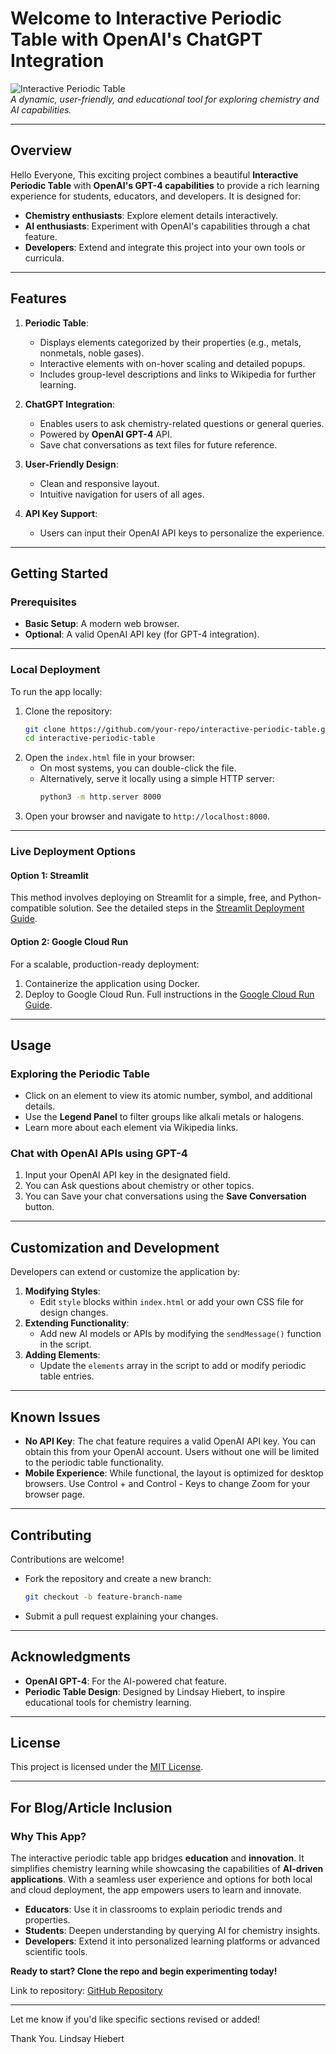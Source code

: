 # Welcome to Interactive Periodic Table with OpenAI's ChatGPT Integration

![Interactive Periodic Table](https://via.placeholder.com/1200x400.png?text=Interactive+Periodic+Table+App)  
*A dynamic, user-friendly, and educational tool for exploring chemistry and AI capabilities.*

---

## **Overview**
Hello Everyone,  This exciting project combines a beautiful **Interactive Periodic Table** with **OpenAI's GPT-4 capabilities** to provide a rich learning experience for students, educators, and developers. It is designed for:

- **Chemistry enthusiasts**: Explore element details interactively.
- **AI enthusiasts**: Experiment with OpenAI's capabilities through a chat feature.
- **Developers**: Extend and integrate this project into your own tools or curricula.

---

## **Features**
1. **Periodic Table**:
   - Displays elements categorized by their properties (e.g., metals, nonmetals, noble gases).
   - Interactive elements with on-hover scaling and detailed popups.
   - Includes group-level descriptions and links to Wikipedia for further learning.

2. **ChatGPT Integration**:
   - Enables users to ask chemistry-related questions or general queries.
   - Powered by **OpenAI GPT-4** API.
   - Save chat conversations as text files for future reference.

3. **User-Friendly Design**:
   - Clean and responsive layout.
   - Intuitive navigation for users of all ages.

4. **API Key Support**:
   - Users can input their OpenAI API keys to personalize the experience.

---

## **Getting Started**

### **Prerequisites**
- **Basic Setup**: A modern web browser.
- **Optional**: A valid OpenAI API key (for GPT-4 integration).

---

### **Local Deployment**
To run the app locally:
1. Clone the repository:
   ```bash
   git clone https://github.com/your-repo/interactive-periodic-table.git
   cd interactive-periodic-table
   ```
2. Open the `index.html` file in your browser:
   - On most systems, you can double-click the file.
   - Alternatively, serve it locally using a simple HTTP server:
     ```bash
     python3 -m http.server 8000
     ```
3. Open your browser and navigate to `http://localhost:8000`.

---

### **Live Deployment Options**

#### **Option 1: Streamlit**
This method involves deploying on Streamlit for a simple, free, and Python-compatible solution. See the detailed steps in the [Streamlit Deployment Guide](#streamlit-deployment-guide).

#### **Option 2: Google Cloud Run**
For a scalable, production-ready deployment:
1. Containerize the application using Docker.
2. Deploy to Google Cloud Run. Full instructions in the [Google Cloud Run Guide](#google-cloud-run-guide).

---

## **Usage**

### **Exploring the Periodic Table**
- Click on an element to view its atomic number, symbol, and additional details.
- Use the **Legend Panel** to filter groups like alkali metals or halogens.
- Learn more about each element via Wikipedia links.

### **Chat with OpenAI APIs using GPT-4**
1. Input your OpenAI API key in the designated field.
2. You can Ask questions about chemistry or other topics.
3. You can Save your chat conversations using the **Save Conversation** button.

---

## **Customization and Development**
Developers can extend or customize the application by:
1. **Modifying Styles**:
   - Edit `style` blocks within `index.html` or add your own CSS file for design changes.
2. **Extending Functionality**:
   - Add new AI models or APIs by modifying the `sendMessage()` function in the script.
3. **Adding Elements**:
   - Update the `elements` array in the script to add or modify periodic table entries.

---

## **Known Issues**
- **No API Key**: The chat feature requires a valid OpenAI API key. You can obtain this from your OpenAI account. Users without one will be limited to the periodic table functionality.
- **Mobile Experience**: While functional, the layout is optimized for desktop browsers.  Use Control + and Control - Keys to change Zoom for your browser page.

---

## **Contributing**
Contributions are welcome!  
- Fork the repository and create a new branch:
  ```bash
  git checkout -b feature-branch-name
  ```
- Submit a pull request explaining your changes.

---

## **Acknowledgments**
- **OpenAI GPT-4**: For the AI-powered chat feature.
- **Periodic Table Design**: Designed by Lindsay Hiebert, to inspire educational tools for chemistry learning.

---

## **License**
This project is licensed under the [MIT License](LICENSE).

---

## **For Blog/Article Inclusion**

### **Why This App?**
The interactive periodic table app bridges **education** and **innovation**. It simplifies chemistry learning while showcasing the capabilities of **AI-driven applications**. With a seamless user experience and options for both local and cloud deployment, the app empowers users to learn and innovate.

- **Educators**: Use it in classrooms to explain periodic trends and properties.
- **Students**: Deepen understanding by querying AI for chemistry insights.
- **Developers**: Extend it into personalized learning platforms or advanced scientific tools.

**Ready to start? Clone the repo and begin experimenting today!**  

Link to repository: [GitHub Repository](https://github.com/your-repo/interactive-periodic-table)

---

Let me know if you'd like specific sections revised or added!  

Thank You.  Lindsay Hiebert
